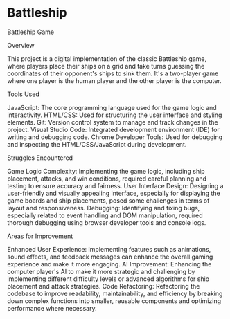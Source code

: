 # Battleship

Battleship Game 

Overview

This project is a digital implementation of the classic Battleship game, where players place their ships on a grid and take turns guessing the coordinates of their opponent's ships to sink them. It's a two-player game where one player is the human player and the other player is the computer.

Tools Used

JavaScript: The core programming language used for the game logic and interactivity.
HTML/CSS: Used for structuring the user interface and styling elements.
Git: Version control system to manage and track changes in the project.
Visual Studio Code: Integrated development environment (IDE) for writing and debugging code.
Chrome Developer Tools: Used for debugging and inspecting the HTML/CSS/JavaScript during development.

Struggles Encountered

Game Logic Complexity: Implementing the game logic, including ship placement, attacks, and win conditions, required careful planning and testing to ensure accuracy and fairness.
User Interface Design: Designing a user-friendly and visually appealing interface, especially for displaying the game boards and ship placements, posed some challenges in terms of layout and responsiveness.
Debugging: Identifying and fixing bugs, especially related to event handling and DOM manipulation, required thorough debugging using browser developer tools and console logs.

Areas for Improvement

Enhanced User Experience: Implementing features such as animations, sound effects, and feedback messages can enhance the overall gaming experience and make it more engaging.
AI Improvement: Enhancing the computer player's AI to make it more strategic and challenging by implementing different difficulty levels or advanced algorithms for ship placement and attack strategies.
Code Refactoring: Refactoring the codebase to improve readability, maintainability, and efficiency by breaking down complex functions into smaller, reusable components and optimizing performance where necessary.
